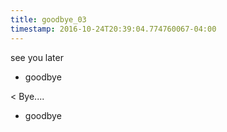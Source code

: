 ```yaml
---
title: goodbye_03
timestamp: 2016-10-24T20:39:04.774760067-04:00
---
```


see you later
* goodbye

< Bye....
* goodbye

